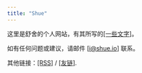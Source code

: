 ```yaml
---
title: "Shue"
---
```

这里是舒舍的个人网站，有其所写的[[一些文字]](/writing)。

如有任何问题或建议，请邮件 [[i@shue.io]](mailto:i@shue.io) 联系。

其他链接：[[RSS]](/index.xml) / [[友链]](/links).
